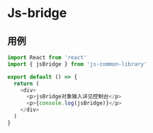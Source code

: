 # Js-bridge

## 用例

```javascript
import React from 'react'
import { jsBridge } from 'js-common-library'

export default () => {
  return (
    <div>
      <p>jsBridge对象输入详见控制台</p>
      <p>{console.log(jsBridge)}</p>
    </div>
  )
}
```
